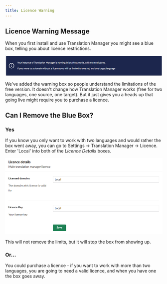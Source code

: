 ```yaml
---
title: Licence Warning
---
```


## Licence Warning Message

When you first install and use Translation Manager you might see a blue box, telling you about licence restrictions.

![the blue box you get when you are unlicensed locally.](blueBox.png)



We've added the warning box so people understand the limitations of the free version. It doesn't change how Translation Manager works (free for two languages, one source, one target). But it just gives you a heads up that going live might require you to purchase a licence.

## Can I Remove the Blue Box?

### Yes

If you know you only want to work with two languages and would rather the box went away, you can go to Settings -> Translation Manager -> Licence. Enter 'Local' into both of the *Licence Details* boxes.

![Licence Details box](licenceHack.png)

 This will not remove the limits, but it will stop the box from showing up.

### Or...
You could purchase a licence - if you want to work with more than two languages, you are going to need a valid licence, and when you have one the box goes away.